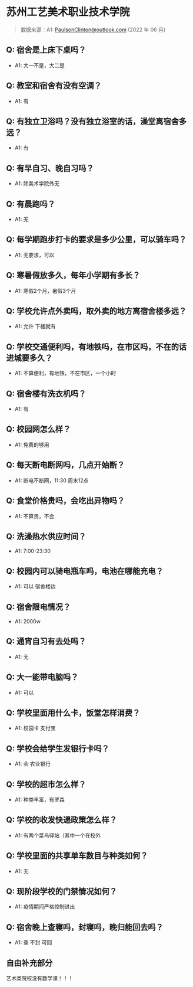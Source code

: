 # 苏州工艺美术职业技术学院

> 数据来源：A1: PaulsonClinton@outlook.com (2022 年 06 月)

## Q: 宿舍是上床下桌吗？

- A1: 大一不是，大二是

## Q: 教室和宿舍有没有空调？

- A1: 有

## Q: 有独立卫浴吗？没有独立浴室的话，澡堂离宿舍多远？

- A1: 有

## Q: 有早自习、晚自习吗？

- A1: 除美术学院外无

## Q: 有晨跑吗？

- A1: 无

## Q: 每学期跑步打卡的要求是多少公里，可以骑车吗？

- A1: 无要求，可以

## Q: 寒暑假放多久，每年小学期有多长？

- A1: 寒假2个月，暑假3个月

## Q: 学校允许点外卖吗，取外卖的地方离宿舍楼多远？

- A1: 允许 下楼就有

## Q: 学校交通便利吗，有地铁吗，在市区吗，不在的话进城要多久？

- A1: 不算便利，有地铁，不在市区，一个小时

## Q: 宿舍楼有洗衣机吗？

- A1: 有

## Q: 校园网怎么样？

- A1: 免费的够用

## Q: 每天断电断网吗，几点开始断？

- A1: 断电不断网，11:30 周末12点

## Q: 食堂价格贵吗，会吃出异物吗？

- A1: 不算贵，不会

## Q: 洗澡热水供应时间？

- A1: 7:00-23:30

## Q: 校园内可以骑电瓶车吗，电池在哪能充电？

- A1: 可以 宿舍楼边

## Q: 宿舍限电情况？

- A1: 2000w

## Q: 通宵自习有去处吗？

- A1: 无

## Q: 大一能带电脑吗？

- A1: 可以

## Q: 学校里面用什么卡，饭堂怎样消费？

- A1: 校园卡 支付宝

## Q: 学校会给学生发银行卡吗？

- A1: 会 农业银行

## Q: 学校的超市怎么样？

- A1: 种类丰富，有罗森

## Q: 学校的收发快递政策怎么样？

- A1: 有两个菜鸟驿站（其中一个在校外

## Q: 学校里面的共享单车数目与种类如何？

- A1: 无

## Q: 现阶段学校的门禁情况如何？

- A1: 疫情期间严格控制进出

## Q: 宿舍晚上查寝吗，封寝吗，晚归能回去吗？

- A1: 查 不封 可回

## 自由补充部分

艺术类院校没有数学课！！！